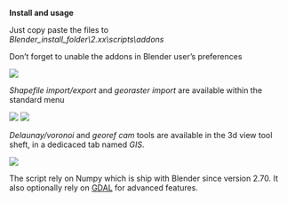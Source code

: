 **Install and usage**

Just copy paste the files to  
*Blender_install_folder\2.xx\scripts\addons*

Don’t forget to unable the addons in Blender user’s preferences

![](https://github.com/domlysz/BlenderGIS/raw/master/images/enable_addons.jpeg)

*Shapefile import/export* and *georaster import* are available within the standard menu

![](https://github.com/domlysz/BlenderGIS/raw/master/images/menu_import.jpg)
![](https://github.com/domlysz/BlenderGIS/raw/master/images/menu_export.jpg)

*Delaunay/voronoi* and *georef cam* tools are available in the 3d view tool sheft, in a dedicaced tab named *GIS*.

![](https://github.com/domlysz/BlenderGIS/raw/master/images/tools_tab_gis.jpeg)

The script rely on Numpy which is ship with Blender since version 2.70. It also optionally rely on [GDAL](https://github.com/domlysz/BlenderGIS/wiki/3.6-How-to-install-GDAL) for advanced features.